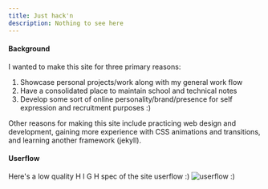```yaml
---
title: Just hack'n
description: Nothing to see here
---
```

 
#### Background
I wanted to make this site for three primary reasons:
1. Showcase personal projects/work along with my general work flow
2. Have a consolidated place to maintain school and technical notes
3. Develop some sort of online personality/brand/presence for self expression and recruitment purposes :)

Other reasons for making this site include practicing web design and development, gaining more experience with CSS animations and transitions, and learning another framework (jekyll).

#### Userflow
Here's a low quality H I G H spec of the site userflow :)
![userflow :)](https://www.ntoledo.me/assets/images/me.jpg)